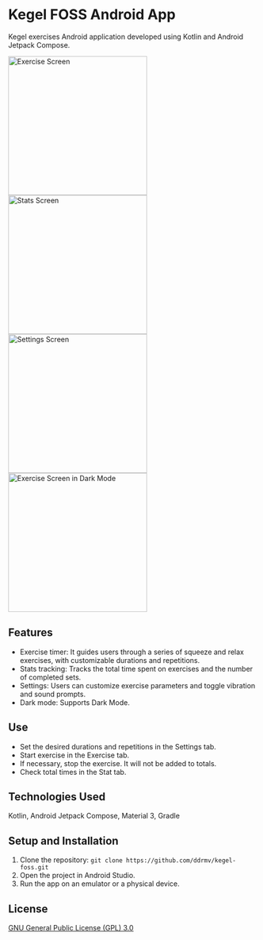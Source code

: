 # Kegel FOSS Android App

Kegel exercises Android application developed using Kotlin and Android Jetpack Compose.

<img src="https://i.imgur.com/BgxTf8F.png" height="280" alt="Exercise Screen">
<img src="https://i.imgur.com/D8nz29Y.png" height="280" alt="Stats Screen">
<img src="https://i.imgur.com/nasZV4I.png" height="280" alt="Settings Screen">
<img src="https://i.imgur.com/oIWyXOM.png" height="280" alt="Exercise Screen in Dark Mode">

## Features

- Exercise timer: It guides users through a series of squeeze and relax exercises, with customizable durations and repetitions.
- Stats tracking: Tracks the total time spent on exercises and the number of completed sets.
- Settings: Users can customize exercise parameters and toggle vibration and sound prompts.
- Dark mode: Supports Dark Mode.

## Use

- Set the desired durations and repetitions in the Settings tab.
- Start exercise in the Exercise tab.
- If necessary, stop the exercise. It will not be added to totals.
- Check total times in the Stat tab.

## Technologies Used

Kotlin, Android Jetpack Compose, Material 3, Gradle

## Setup and Installation

1. Clone the repository: `git clone https://github.com/ddrmv/kegel-foss.git`
2. Open the project in Android Studio.
3. Run the app on an emulator or a physical device.

## License

[GNU General Public License (GPL) 3.0](https://www.gnu.org/licenses/gpl-3.0.en.html)